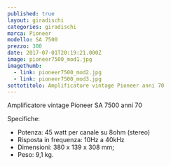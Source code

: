 ```yaml
---
published: true
layout: giradischi
categories: giradischi
marca: Pioneer
modello: SA 7500
prezzo: 300
date: 2017-07-01T20:19:21.000Z
image: pioneer7500_mod1.jpg
imagethumb:
  - link: pioneer7500_mod2.jpg
  - link: pioneer7500_mod3.jpg
sottotitolo: Amplificatore vintage Pioneer anni 70
---
```

Amplificatore vintage Pioneer SA 7500 anni 70

Specifiche:
- Potenza: 45 watt per canale su 8ohm (stereo) 
- Risposta in frequenza: 10Hz a 40kHz 
- Dimensioni: 380 x 139 x 308 mm; 
- Peso: 9,1 kg.
